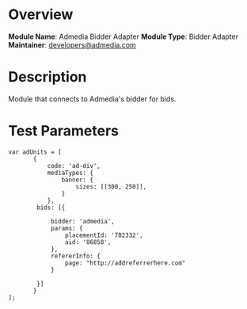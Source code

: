 # Overview

**Module Name**: Admedia Bidder Adapter
**Module Type**: Bidder Adapter
**Maintainer**:  developers@admedia.com

# Description

Module that connects to Admedia's bidder for bids.

# Test Parameters
```
var adUnits = [
	   {
		   code: 'ad-div',
		   mediaTypes: {
			   banner: {
				   sizes: [[300, 250]],
			   }
		   },
		bids: [{

			bidder: 'admedia',
			params: {
				placementId: '782332',
				aid: '86858',
			},
			refererInfo: {
				page: "http://addreferrerhere.com"
			}

		}]
	   } 
];
```